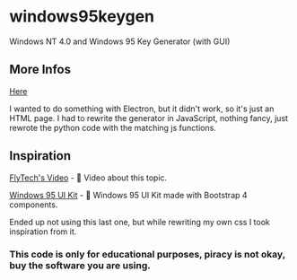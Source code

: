 # windows95keygen
Windows NT 4.0 and Windows 95 Key Generator (with GUI)
## More Infos
[Here](https://github.com/nilaerdna/Windows95NT4KeyGenerator/blob/master/README.md)

I wanted to do something with Electron, but it didn't work, so it's just an HTML page. I had to rewrite the generator in JavaScript, nothing fancy, just rewrote the python code with the matching js functions.
## Inspiration
[FlyTech's Video](https://youtu.be/3DCEeASKNDk) - 🎥 Video about this topic.

[Windows 95 UI Kit](https://github.com/themesberg/windows-95-ui-kit) - 💾 Windows 95 UI Kit made with Bootstrap 4 components.

Ended up not using this last one, but while rewriting my own css I took inspiration from it.
### This code is only for educational purposes, piracy is not okay, buy the software you are using.
